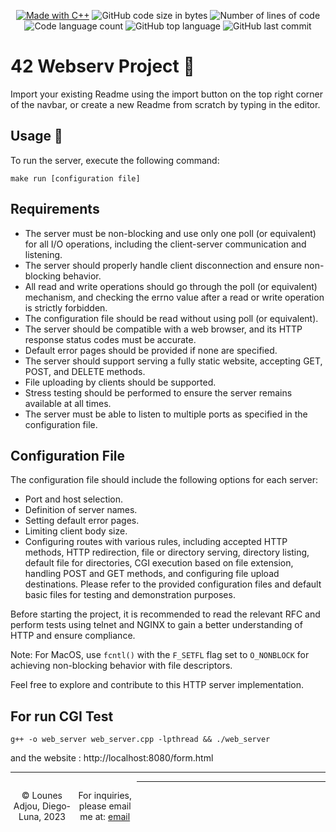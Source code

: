

<p align="center">
    <a href="https://www.cprogramming.com/"><img alt="Made with C++" src="https://img.shields.io/badge/Made%20with-C++-1f425f.svg"/></a>
    <img alt="GitHub code size in bytes" src="https://img.shields.io/github/languages/code-size/bylkuss/Webserv?color=lightblue" />
    <img alt="Number of lines of code" src="https://img.shields.io/tokei/lines/github/bylkuss/Webserv?color=critical" />
    <img alt="Code language count" src="https://img.shields.io/github/languages/count/bylkuss/Webserv?color=yellow" />
    <img alt="GitHub top language" src="https://img.shields.io/github/languages/top/bylkuss/Webserv?color=blue" />
    <img alt="GitHub last commit" src="https://img.shields.io/github/last-commit/bylkuss/Webserv?color=green" />
</p>

# 42 Webserv Project 📝  
Import your existing Readme using the import button on the top right corner of the navbar, 
or create a new Readme from scratch by typing in the editor.  

## Usage 🚀
To run the server, execute the following command:

```
make run [configuration file]
```

## Requirements
* The server must be non-blocking and use only one poll (or equivalent) for all I/O operations, including the client-server communication and listening.
* The server should properly handle client disconnection and ensure non-blocking behavior.
* All read and write operations should go through the poll (or equivalent) mechanism, and checking the errno value after a read or write operation is strictly forbidden.
* The configuration file should be read without using poll (or equivalent).
* The server should be compatible with a web browser, and its HTTP response status codes must be accurate.
* Default error pages should be provided if none are specified.
* The server should support serving a fully static website, accepting GET, POST, and DELETE methods.
* File uploading by clients should be supported.
* Stress testing should be performed to ensure the server remains available at all times.
* The server must be able to listen to multiple ports as specified in the configuration file.


## Configuration File
The configuration file should include the following options for each server:

* Port and host selection.
* Definition of server names.
* Setting default error pages.
* Limiting client body size.
* Configuring routes with various rules, including accepted HTTP methods, HTTP redirection, file or directory serving, directory listing, default file for directories, CGI execution based on file extension, handling POST and GET methods, and configuring file upload destinations.
Please refer to the provided configuration files and default basic files for testing and demonstration purposes.

Before starting the project, it is recommended to read the relevant RFC and perform tests using telnet and NGINX to gain a better understanding of HTTP and ensure compliance.

Note: For MacOS, use `fcntl()` with the `F_SETFL` flag set to `O_NONBLOCK` for achieving non-blocking behavior with file descriptors.

Feel free to explore and contribute to this HTTP server implementation.

## For run CGI Test

```
g++ -o web_server web_server.cpp -lpthread && ./web_server
```
and the website : http://localhost:8080/form.html




***********************************************
 <footer>
    <p align=center style="float:left; width: 20%;">
        &copy; Lounes Adjou, Diego-Luna, 2023
    </p>
    <p align=center style="float:left; width: 20%;">
        For inquiries, please email me at: <a href="mailto:lounes.adjou@gmail.com">email</a>
    </p>
</footer>

 ***********************************************



